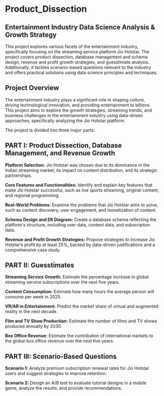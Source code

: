 # Product_Dissection

## Entertainment Industry Data Science Analysis & Growth Strategy

This project explores various facets of the entertainment industry, specifically focusing on the streaming service platform Jio Hotstar. The project covers product dissection, database management and schema design, revenue and profit growth strategies, and guesstimate analysis. Additionally, it tackles scenario-based questions relevant to the industry and offers practical solutions using data science principles and techniques.

## Project Overview

The entertainment industry plays a significant role in shaping culture, driving technological innovation, and providing entertainment to billions. This project aims to explore the growth strategies, streaming trends, and business challenges in the entertainment industry using data-driven approaches, specifically analyzing the Jio Hotstar platform.

The project is divided into three major parts:

## PART I: Product Dissection, Database Management, and Revenue Growth

**Platform Selection:** Jio Hotstar was chosen due to its dominance in the Indian streaming market, its impact on content distribution, and its strategic partnerships.

**Core Features and Functionalities:** Identify and explain key features that make Jio Hotstar successful, such as live sports streaming, original content, and regional programming.

**Real-World Problems:** Examine the problems that Jio Hotstar aims to solve, such as content discovery, user engagement, and monetization of content.

**Schema Design and ER Diagram:** Create a database schema reflecting the platform's structure, including user data, content data, and subscription data.

**Revenue and Profit Growth Strategies:** Propose strategies to increase Jio Hotstar’s profit by at least 25%, backed by data-driven justifications and a comprehensive case study.

## PART II: Guesstimates

**Streaming Service Growth:** Estimate the percentage increase in global streaming service subscriptions over the next five years.

**Content Consumption:** Estimate how many hours the average person will consume per week in 2025.

**VR/AR in Entertainment:** Predict the market share of virtual and augmented reality in the next decade.

**Film and TV Show Production:** Estimate the number of films and TV shows produced annually by 2030.

**Box Office Revenue:** Estimate the contribution of international markets to the global box office revenue over the next five years.

## PART III: Scenario-Based Questions

**Scenario 1:** Analyze premium subscription renewal rates for Jio Hotstar users and suggest strategies to improve retention.

**Scenario 2:** Design an A/B test to evaluate tutorial designs in a mobile game, analyze the results, and provide recommendations.
